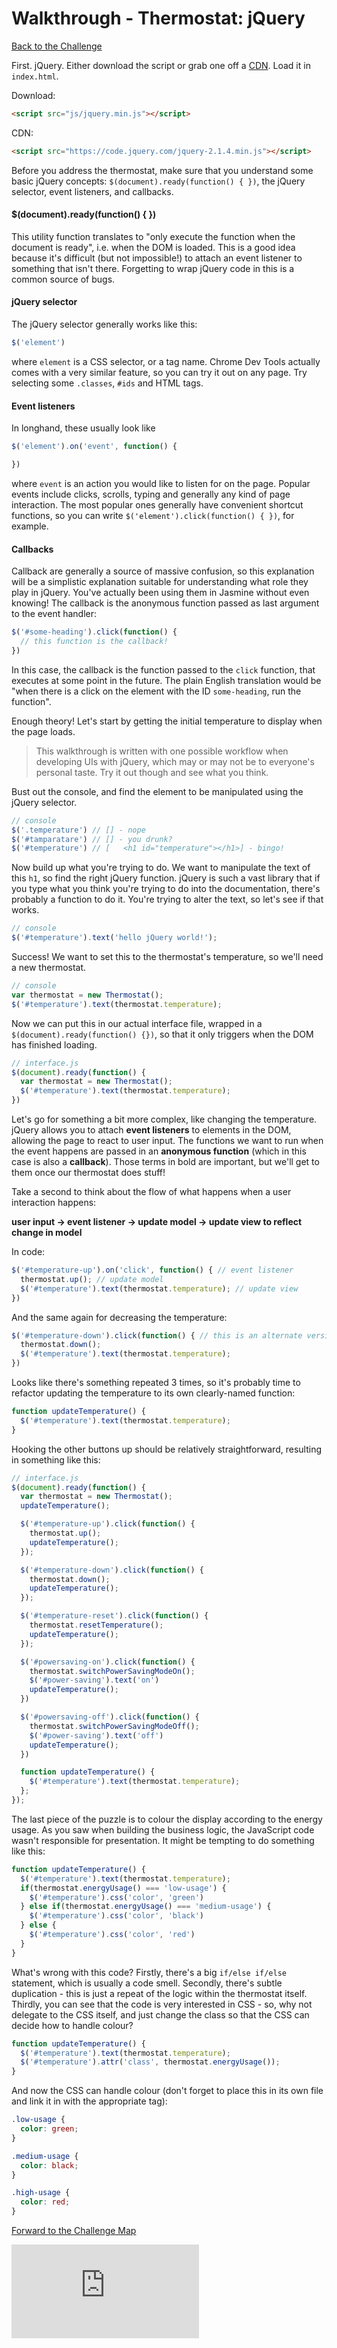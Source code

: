 # Walkthrough - Thermostat: jQuery

[Back to the Challenge](../jquery.md)

First. jQuery. Either download the script or grab one off a [CDN](https://en.wikipedia.org/wiki/Content_delivery_network). Load it in `index.html`.

Download:
```html
<script src="js/jquery.min.js"></script>
```

CDN:
```html
<script src="https://code.jquery.com/jquery-2.1.4.min.js"></script>
```

Before you address the thermostat, make sure that you understand some basic jQuery concepts: `$(document).ready(function() { })`, the jQuery selector, event listeners, and callbacks.

#### $(document).ready(function() { })

This utility function translates to "only execute the function when the document is ready", i.e. when the DOM is loaded. This is a good idea because it's difficult (but not impossible!) to attach an event listener to something that isn't there. Forgetting to wrap jQuery code in this is a common source of bugs.

#### jQuery selector

The jQuery selector generally works like this:

```javascript
$('element')
```

where `element` is a CSS selector, or a tag name. Chrome Dev Tools actually comes with a very similar feature, so you can try it out on any page. Try selecting some `.classes`, `#ids` and HTML tags.

#### Event listeners

In longhand, these usually look like

```javascript
$('element').on('event', function() {

})
```

where `event` is an action you would like to listen for on the page. Popular events include clicks, scrolls, typing and generally any kind of page interaction. The most popular ones generally have convenient shortcut functions, so you can write `$('element').click(function() { })`, for example.

#### Callbacks

Callback are generally a source of massive confusion, so this explanation will be a simplistic explanation suitable for understanding what role they play in jQuery. You've actually been using them in Jasmine without even knowing! The callback is the anonymous function passed as last argument to the event handler:

```javascript
$('#some-heading').click(function() {
  // this function is the callback!
})
```

In this case, the callback is the function passed to the `click` function, that executes at some point in the future. The plain English translation would be "when there is a click on the element with the ID `some-heading`, run the function".

Enough theory! Let's start by getting the initial temperature to display when the page loads.

>This walkthrough is written with one possible workflow when developing UIs with jQuery, which may or may not be to everyone's personal taste. Try it out though and see what you think.

Bust out the console, and find the element to be manipulated using the jQuery selector.

```javascript
// console
$('.temperature') // [] - nope
$('#tamparatare') // [] - you drunk?
$('#temperature') // [   <h1 id="temperature"></h1>] - bingo!
```

Now build up what you're trying to do. We want to manipulate the text of this `h1`, so find the right jQuery function. jQuery is such a vast library that if you type what you think you're trying to do into the documentation, there's probably a function to do it. You're trying to alter the text, so let's see if that works.

```javascript
// console
$('#temperature').text('hello jQuery world!');
```

Success! We want to set this to the thermostat's temperature, so we'll need a new thermostat.

```javascript
// console
var thermostat = new Thermostat();
$('#temperature').text(thermostat.temperature);
```

Now we can put this in our actual interface file, wrapped in a `$(document).ready(function() {})`, so that it only triggers when the DOM has finished loading.

```javascript
// interface.js
$(document).ready(function() {
  var thermostat = new Thermostat();
  $('#temperature').text(thermostat.temperature);
})
```

Let's go for something a bit more complex, like changing the temperature. jQuery allows you to attach **event listeners** to elements in the DOM, allowing the page to react to user input. The functions we want to run when the event happens are passed in an **anonymous function** (which in this case is also a **callback**). Those terms in bold are important, but we'll get to them once our thermostat does stuff!

Take a second to think about the flow of what happens when a user interaction happens:

**user input -> event listener -> update model -> update view to reflect change in model**

In code:

```javascript
$('#temperature-up').on('click', function() { // event listener
  thermostat.up(); // update model
  $('#temperature').text(thermostat.temperature); // update view
})
```

And the same again for decreasing the temperature:

```javascript
$('#temperature-down').click(function() { // this is an alternate version of .on('click'), with a sprinkle of jQuery syntactic sugar
  thermostat.down();
  $('#temperature').text(thermostat.temperature);
})
```

Looks like there's something repeated 3 times, so it's probably time to refactor updating the temperature to its own clearly-named function:

```javascript
function updateTemperature() {
  $('#temperature').text(thermostat.temperature);
}
```

Hooking the other buttons up should be relatively straightforward, resulting in something like this:

```javascript
// interface.js
$(document).ready(function() {
  var thermostat = new Thermostat();
  updateTemperature();

  $('#temperature-up').click(function() {
    thermostat.up();
    updateTemperature();
  });

  $('#temperature-down').click(function() {
    thermostat.down();
    updateTemperature();
  });

  $('#temperature-reset').click(function() {
    thermostat.resetTemperature();
    updateTemperature();
  });

  $('#powersaving-on').click(function() {
    thermostat.switchPowerSavingModeOn();
    $('#power-saving').text('on')
    updateTemperature();
  })

  $('#powersaving-off').click(function() {
    thermostat.switchPowerSavingModeOff();
    $('#power-saving').text('off')
    updateTemperature();
  })

  function updateTemperature() {
    $('#temperature').text(thermostat.temperature);
  };
});
```

The last piece of the puzzle is to colour the display according to the energy usage. As you saw when building the business logic, the JavaScript code wasn't responsible for presentation. It might be tempting to do something like this:

```javascript
function updateTemperature() {
  $('#temperature').text(thermostat.temperature);
  if(thermostat.energyUsage() === 'low-usage') {
    $('#temperature').css('color', 'green')
  } else if(thermostat.energyUsage() === 'medium-usage') {
    $('#temperature').css('color', 'black')
  } else {
    $('#temperature').css('color', 'red')
  }
}
```

What's wrong with this code? Firstly, there's a big `if/else if/else` statement, which is usually a code smell. Secondly, there's subtle duplication - this is just a repeat of the logic within the thermostat itself. Thirdly, you can see that the code is very interested in CSS - so, why not delegate to the CSS itself, and just change the class so that the CSS can decide how to handle colour?

```javascript
function updateTemperature() {
  $('#temperature').text(thermostat.temperature);
  $('#temperature').attr('class', thermostat.energyUsage());
}
```

And now the CSS can handle colour (don't forget to place this in its own file and link it in with the appropriate tag):

```css
.low-usage {
  color: green;
}

.medium-usage {
  color: black;
}

.high-usage {
  color: red;
}
```

[Forward to the Challenge Map](../README.md)


![Tracking pixel](https://githubanalytics.herokuapp.com/course/thermostat/walkthroughs/jquery.md)
